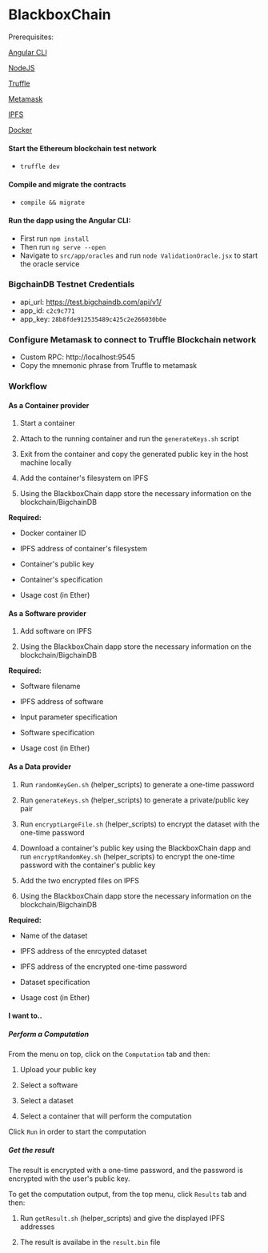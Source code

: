 

# BlackboxChain

Prerequisites:

[Angular CLI](https://cli.angular.io/)

[NodeJS](https://nodejs.org/en/)

[Truffle](http://truffleframework.com/)

[Metamask](https://metamask.io/)

[IPFS](https://ipfs.io/)

[Docker](https://www.docker.com/)

#### Start the Ethereum blockchain test network
* `truffle dev`

#### Compile and migrate the contracts
* `compile && migrate`

#### Run the dapp using the Angular CLI:
* First run  `npm install`
* Then run `ng serve --open`
* Navigate to `src/app/oracles` and run `node ValidationOracle.jsx` to start the oracle service

### BigchainDB Testnet Credentials
* api_url: https://test.bigchaindb.com/api/v1/
* app_id: `c2c9c771`
* app_key: `28b8fde912535489c425c2e266030b0e`

### Configure Metamask to connect to Truffle Blockchain network
* Custom RPC: http://localhost:9545 
* Copy the mnemonic phrase from Truffle to metamask

### Workflow


#### As a Container provider

1) Start a container

2) Attach to the running container and run the `generateKeys.sh` script

3) Exit from the container and copy the generated public key in the host machine locally

4) Add the container's filesystem on IPFS

5) Using the BlackboxChain dapp store the necessary information on the blockchain/BigchainDB

**Required:**

* Docker container ID

* IPFS address of container's filesystem

* Container's public key

* Container's specification

* Usage cost (in Ether)


#### As a Software provider

1) Add software on IPFS

2) Using the BlackboxChain dapp store the necessary information on the blockchain/BigchainDB

**Required:**

* Software filename

* IPFS address of software

* Input parameter specification

* Software specification

* Usage cost (in Ether)
   
#### As a Data provider

1) Run `randomKeyGen.sh` (helper_scripts) to generate a one-time password

2) Run `generateKeys.sh` (helper_scripts) to generate a private/public key pair

3) Run `encryptLargeFile.sh` (helper_scripts) to encrypt the dataset with the one-time password

4) Download a container's public key using the BlackboxChain dapp and run `encryptRandomKey.sh` (helper_scripts) to 
encrypt the one-time password with the container's public key

5) Add the two encrypted files on IPFS

6) Using the BlackboxChain dapp store the necessary information on the blockchain/BigchainDB

**Required:**

* Name of the dataset

* IPFS address of the enrcypted dataset

* IPFS address of the encrypted one-time password

* Dataset specification

* Usage cost (in Ether)

#### I want to..

##### Perform a Computation
From the menu on top, click on the `Computation` tab and then:

1) Upload your public key

2) Select a software

3) Select a dataset

4) Select a container that will perform the computation

Click `Run` in order to start the computation

##### Get the result
The result is encrypted with a one-time password, and the password is encrypted with the user's public key.

To get the computation output, from the top menu, click `Results` tab and then:

1) Run `getResult.sh` (helper_scripts) and give the displayed IPFS addresses

2) The result is availabe in the `result.bin` file

